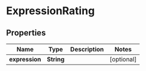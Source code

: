 

# ExpressionRating


## Properties

| Name | Type | Description | Notes |
|------------ | ------------- | ------------- | -------------|
|**expression** | **String** |  |  [optional] |



